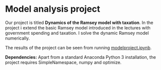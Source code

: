 # Model analysis project

Our project is titled **Dynamics of the Ramsey model with taxation**. In the project i extend the basic Ramsey model introduced in the lectures with government spending and taxation. I solve the dynamic Ramsey model numerically. 

The results of the project can be seen from running [modelproject.ipynb](modelproject.ipynb).

**Dependencies:** Apart from a standard Anaconda Python 3 installation, the project requires SimpleNamespace, numpy and optimize. 
